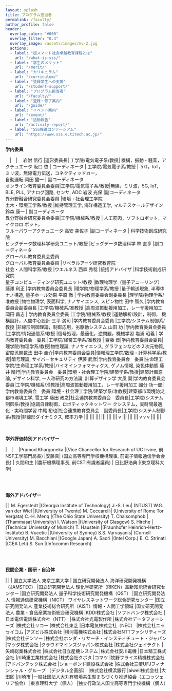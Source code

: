 ```yaml
---
layout: splash
title: プログラム担当者
permalink: /faculty/
author_profile: false
header:
  overlay_color: "#000"
  overlay_filter: "0.3"
  overlay_image: /assets/images/mv-2.jpg
  actions:
  - label: "超スマート社会卓越教育課程とは"
    url: "/what-is-sss/"
  - label: "学生のメリット"
    url: "/merit/"
  - label: "カリキュラム"
    url: "/curriculum/"
  - label: "登録学生への支援​"
    url: "/student-support/"
  - label: "プログラム担当者​"
    url: "/faculty/"
  - label: "登録・修了案内"
    url: "/guide/"
  - label: "イベント案内"
    url: "/event/"
  - label: "活動報告"
    url: "/activity-report/"
  - label: "SSS推進コンソーシアム"
    url: "https://www.sss.e.titech.ac.jp/"
---
```


**学内委員**

　|　|　
岩附 信行 |運営委員長|  工学院/電気電子系/教授| 機構，振動・騒音，アクチュエータ
​阪口 啓 | コーディネータ | 工学院/電気電子系/教授 |   ５G，IoT，ミリ波，無線電力伝送，コネクティッドカー，<br>自動運転
岡田 健一 | 副コーディネータ<br>オンライン教育委員会委員|工学院/電気電子系/教授|無線，ミリ波，5G, IoT, BLE, PLL, アナログ回路, センサ, ADC
岩波 光保  |副コーディネータ<br>異分野融合研究委員会委員  |環境・社会理工学院<br>土木・環境工学系/教授  |維持管理工学, 海洋構造工学, マルチスケールデザイン
鈴森 康一  | 副コーディネータ<br>異分野融合研究委員会委員|工学院/機械系/教授 | 人工筋肉，ソフトロボット，マイクロロ ボット，<br>フルーパワーアクチュエータ
高安 美佐子 |副コーディネータ  | 科学技術創成研究院<br>ビッグデータ数理科学研究ユニット/教授 |ビッグデータ数理科学
林 直亨  |副コーディネータ<br>グローバル教育委員会委員 <br>グローバル教育委員会委員 |リベラルアーツ研究教育院<br>社会・人間科学系/教授  |ウエルネス
西森 秀稔 |統括アドバイザ  |科学技術創成研究院<br>量子コンピューティング研究ユニット/教授  |数理物理学（量子アニーリング）
藤澤 利正  |学内教育委員会委員長  |理学院/物理学系/教授  |量子輸送現象, 半導体ナノ構造, 量子ホール効果
平原 徹    | 学内教育委員会副委員長 |理学院/物理学系/准教授  |物性物理学, 表面科学, ナノサイエンス, スピン物性
田中 智久 |学内教育委員会副委員長  |工学院/機械系/准教授  |高周波振動援用加工，レーザ援用加工
岡田 昌志 | 学内教育委員会委員 |工学院/機械系/教授  |運動解析/設計，制御， 機構設計，人間中心設計
  三平 満司   |学内教育委員会委員  |工学院/システム制御系/教授  |非線形制御理論，制御応用，劣駆動システム
山田 功   |学内教育委員会委員  |工学院/情報通信系/教授  |信号処理，最適化，逆問題，機械学習
  塩浦 昭義 | 学内教育委員会　委員 |工学院/経営工学系/准教授  |
齋藤 晋|学内教育委員会委員|理学院/物理学系/教授|物性理論, ナノサイエンス, グラフェンなどの２次元物質, 密度汎関数法
田中 圭介|学内教育委員会委員|情報理工学院/数理・計算科学系/教授|暗号理論, サイバーセキュリティ
伊藤 武彦|学内教育委員会　委員|生命理工学院/生命理工学系/教授|バイオインフォマティクス, ゲノム情報, 染色体動態
藤井 晴行|学内教育委員会　委員|環境・社会理工学院/建築学系/教授|建築計画原論, デザイン科学, 一人称研究の方法論, 計算デザイン学
大風 翼|学内教育委員会　委員|工学院/機械系/准教授|高周波振動援用加工，レーザ援用加工
國分 功一郎|学内教育委員会　委員|環境・社会理工学院/建築学系/准教授|建築都市環境防災, 都市環境工学, 雪工学
藤田 政之|社会連携教育委員会　委員長|工学院/システム制御系/教授|協調自律制御，ロボティックネットワー クシステム，実時間最適化・実時間学習
中尾 裕也|社会連携教育委員会　副委員長|工学院/システム制御系/教授|非線形ダイナミクス, 確率力学
|||
|||
|||
|||
|||
|||
v
|||
|||
|||
v
v
v
|||
|||


<br><br>
**学外評価特別アドバイザー**

|　|　
|Pramod Khargoneka |(Vice Chancellor for Research of UC Irvine, 前NSF工学部門局長)
|安藤真| (国立高等専門学校機構理事, 前電子情報通信学会会長)
| 久間和生 |(農研機構理事長, 前CSTI有識者議員)
| 日比野浩典 |(東京理科大学)

<br><br>

**海外アドバイザー**

| |
M. Egerstedt |(Georgia Institute of Technology)
J.-S. Leu| (NTUST)
W.G. van der Wiel |(University of Twente)
M. Ceccarelli| (University of Rome Tor Vergata)
C.-H. Menq |(The Ohio State University)
T. Chaisomphob |(Thammasat University)
I. Watson |(University of Glasgow)
S. Hirche |(Technical University of Munich)
T. Haustein |(Fraunhofer Heinrich-Hertz-Institute)
B. Vucetic |(University of Sydney)
S.S. Varvayanis| (Cornell University)
M. Bacchiani |(Google Japan)
A. Sadri |(Intel Corp.)
E. C. Strinati |(CEA Leti)
S. Sun |(Infocomm Research)


<br><br>

**民間企業・国研・自治体**

 | |
 |  国立大学法人 東京工業大学
| 国立研究開発法人 海洋研究開発機構（JAMSTEC）
|国立研究開発法人 理化学研究所（RIKEN）革新知能統合研究センター
|国立研究開発法人 量子科学技術研究開発機構（QST）
|国立研究開発法人 情報通信研究機構（NICT） ワイヤレスネットワーク総合研究センター
|国立研究開発法人 産業技術総合研究所（AIST）情報・人間工学領域
|国立研究開発法人 農業・食品産業技術総合研究機構
|KDDI株式会社
|ソフトバンク株式会社
|日本電信電話株式会社（NTT）
|株式会社光電製作所
|株式会社データフォーシーズ
|株式会社リコー
|株式会社東芝
|日本電気株式会社（NEC）
|株式会社ニッセイコム
|アズビル株式会社
|横河電機株式会社
|株式会社NTTファシリティーズ
|株式会社デンソー
|株式会社ホンダ・リサーチ・インスティチュート・ジャパン
|マツダ株式会社
|クラウドマインズジャパン株式会社
|株式会社ジェイテクト
|矢崎総業株式会社
|株式会社日立産機システム
|株式会社安川電機
|日本精工株式会社
|川崎重工業株式会社
|株式会社クボタ
|コマツ
|牧野フライス精機株式会社
|アドバンテック株式会社
|ショーボンド建設株式会社
|株式会社三菱UFJフィナンシャル・グループ （デジタル企画部）
|株式会社横浜銀行
|aiwell株式会社
|大田区
|川崎市
|一般社団法人大丸有環境共生型まちづくり推進協会（エコッツェリア協会）
|東京理科大学（個人）
|独立行政法人国立高等専門学校機構（個人）
